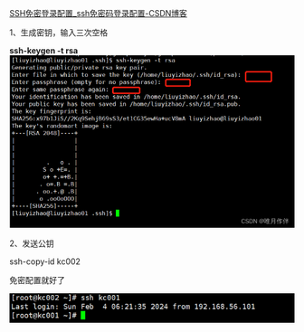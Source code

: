 [SSH免密登录配置_ssh免密码登录配置-CSDN博客](https://blog.csdn.net/zhaozhao121a/article/details/125560685)

1、生成密钥，输入三次空格

**ssh-keygen -t rsa**
![Alt text](image-1.png)

2、发送公钥

ssh-copy-id kc002

免密配置就好了

![Alt text](image.png)
